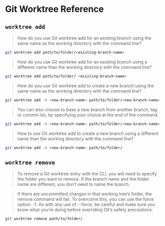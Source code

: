 # Git Worktree Reference

## `worktree add`

> How do you use Git worktree add for an existing branch using the same name as the working directory with the command line?

```sh
git worktree add path/to/folder/<existing-branch-name>
```
> How do you use Git worktree add for an existing branch using a different name than the working directory with the command line?

```sh
git worktree add path/to/folder/ <existing-branch-name>
```

> How do you use Git worktree add to create a new branch using the same name as the working directory with the command line?

```sh
git worktree add -b <new-branch-name> path/to/folder/<new-branch-name>
```

> You can also choose to base a new branch from another branch, tag or commit-ish, by specifying your choice at the end of the command.

```sh
git worktree add -b <new-branch-name> path/to/folder/<new-branch-name> <existing-branch-to-use-as-base>
```

> How to use Git worktree add to create a new branch using a different name than the working directory with the command line?

```sh
git worktree add -b <new-branch-name> path/to/folder/
```

## `worktree remove`

> To remove a Git worktree entry with the CLI, you will need to specify the folder you want to remove. If the branch name and the folder name are different, you don’t need to name the branch.

> If there are uncommitted changes in that working tree’s folder, the remove command will fail. To overcome this, you can use the force option: -f.  As with any use of --force, be careful and make sure you know what you’re doing before overriding Git’s safety precautions.

```sh
git worktree remove path/to/folder/
```
